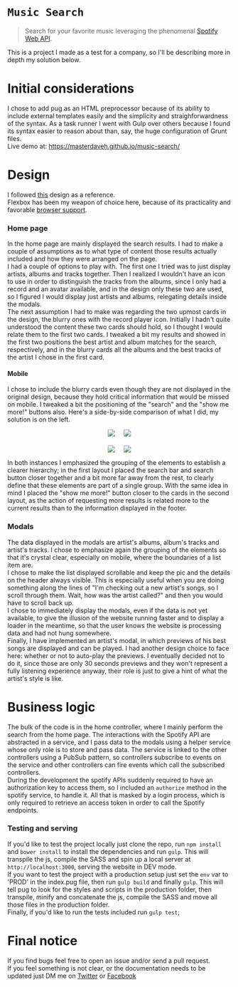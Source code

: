 # `Music Search`
> Search for your favorite music leveraging the phenomenal [Spotify Web API](https://developer.spotify.com/web-api/).<br>

This is a project I made as a test for a company, so I'll be describing more in depth my solution below.

# Initial considerations
I chose to add pug as an HTML preprocessor because of its ability to include external templates easily and the simplicity and straighforwardness of the syntax. As a task runner I went with Gulp over others because I found its syntax easier to reason about than, say, the huge configuration of Grunt files.<br>
Live demo at: https://masterdaveh.github.io/music-search/

# Design
I followed [this](https://invis.io/XVAJ2MMK7) design as a reference.<br>
Flexbox has been my weapon of choice here, because of its practicality and favorable [browser support](http://caniuse.com/#search=flexbox).

### Home page
In the home page are mainly displayed the search results. I had to make a couple of assumptions as to what type of content those results actually included and how they were arranged on the page. <br>
I had a couple of options to play with. The first one I tried was to just display artists, albums and tracks together. 
Then I realized I wouldn't have an icon to use in order to distinguish the tracks from the albums, since I only had a record and an avatar available, and in the design only these two are used, so I figured I would display just artists and albums, relegating details inside the modals.<br>
The next assumption I had to make was regarding the two upmost cards in the design, the blurry ones with the record player icon. 
Initially I hadn't quite understood the content these two cards should hold, so I thought I would relate them to the first two cards. 
I tweaked a bit my results and showed in the first two positions the best artist and album matches for the search, respectively, and in the blurry cards all the albums and the best tracks of the artist I chose in the first card.<br>

#### Mobile
I chose to include the blurry cards even though they are not displayed in the original design, because they hold critical information that would be missed on mobile. 
I tweaked a bit the positioning of the "search" and the "show me more!" buttons also. Here's a side-by-side comparison of what I did, my solution is on the left.
<div style="display: flex; justify-content: center; margin-bottom: 20px">
  <img style="margin-right: 20px" src="http://masterdave.altervista.org/music-search-assets/mobile-results-2.png">
  <img src="http://masterdave.altervista.org/music-search-assets/mobile-results-2-original.png">
</div>
<div style="display: flex; justify-content: center;">
  <img style="margin-right: 20px" src="http://masterdave.altervista.org/music-search-assets/mobile-results.png">
  <img src="http://masterdave.altervista.org/music-search-assets/mobile-results-original.png">
</div>

In both instances I emphasized the grouping of the elements to establish a clearer hierarchy; in the first layout I placed the search bar and search button closer together and a bit more far away from the rest, to clearly define that these elements are part of a single group. 
With the same idea in mind I placed the "show me more!" button closer to the cards in the second layout, as the action of requesting more results is related more to the current results than to the information displayed in the footer.<br>

### Modals
The data displayed in the modals are artist's albums, album's tracks and artist's tracks. I chose to emphasize again the grouping of the elements so that it's crystal clear, especially on mobile, where the boundaries of a list item are.<br>
I chose to make the list displayed scrollable and keep the pic and the details on the header always visible. This is especially useful when you are doing something along the lines of "I'm checking out a new artist's songs, so I scroll through them. Wait, how was the artist called?" and then you would have to scroll back up.<br>
I chose to immediately display the modals, even if the data is not yet available, to give the illusion of the website running faster and to display a loader in the meantime, so that the user knows the website is processing data and had not hung somewhere.<br>
Finally, I have implemented an artist's modal, in which previews of his best songs are displayed and can be played. 
I had another design choice to face here: whether or not to auto-play the previews. 
I eventually decided not to do it, since those are only 30 seconds previews and they won't represent a fully listening experience anyway, their role is just to give a hint of what the artist's style is like.

# Business logic
The bulk of the code is in the home controller, where I mainly perform the search from the home page.
The interactions with the Spotify API are abstracted in a service, and I pass data to the modals using a helper service whose only role is to store and pass data.
The service is linked to the other controllers using a PubSub pattern, so controllers subscribe to events on the service and other controllers can fire events which call the subscribed controllers.<br>
During the development the spotify APIs suddenly required to have an authorization key to access them, so I included an `authorize` method in the spotify service, to handle it. All that is masked by a login process, which is only required to retrieve an access token in order to call the Spotify endpoints.

### Testing and serving
If you'd like to test the project locally just clone the repo, run `npm install` and `bower install` to install the dependencies and run `gulp`. This will transpile the js, compile the SASS and spin up a local server at `http://localhost:3000`, serving the website in DEV mode.<br>
If you want to test the project with a production setup just set the `env` var to 'PROD' in the index.pug file, then run `gulp build` and finally `gulp`. 
This will tell pug to look for the styles and scripts in the production folder, then transpile, minify and concatenate the js, compile the SASS and move all those files in the production folder.<br>
Finally, if you'd like to run the tests included run `gulp test`;

# Final notice
If you find bugs feel free to open an issue and/or send a pull request. <br>
If you feel something is not clear, or the documentation needs to be updated just DM me on [Twitter][#masterdave-twitter] or [Facebook][#masterdave-fb]

[#masterdave-twitter]:  https://twitter.com/masterdaveh
[#masterdave-fb]:       https://www.facebook.com/davide.vico.5